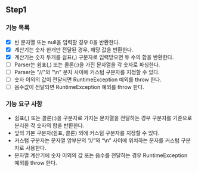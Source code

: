 ## Step1

### 기능 목록
- [x] 빈 문자열 또는 null을 입력할 경우 0을 반환한다.
- [x] 계산기는 숫자 한개만 전달된 경우, 해당 값을 반환한다.
- [x] 계산기는 숫자 두개를 쉼표(,) 구분자로 입력받으면 두 수의 합을 반환한다.
- [ ] Parser는 쉼표(,) 또는 콜론(:)을 가진 문자열을 각 숫자로 파싱한다.
- [ ] Parser는 "//"와 "\n" 문자 사이에 커스텀 구분자를 지정할 수 있다.
- [ ] 숫자 이외의 값이 전달되면 RuntimeException 예외를 throw 한다.
- [ ] 음수값이 전달되면 RuntimeException 예외를 throw 한다.

### 기능 요구 사항
- 쉼표(,) 또는 콜론(:)을 구분자로 가지는 문자열을 전달하는 경우 구분자를 기준으로 분리한 각 숫자의 합을 반환한다.
- 앞의 기본 구분자(쉼표, 콜론) 외에 커스텀 구분자를 지정할 수 있다. 
- 커스텀 구분자는 문자열 앞부분의 “//”와 “\n” 사이에 위치하는 문자를 커스텀 구분자로 사용한다.
- 문자열 계산기에 숫자 이외의 값 또는 음수를 전달하는 경우 RuntimeException 예외를 throw 한다.